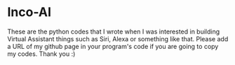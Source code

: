 # Inco-AI

These are the python codes that I wrote when I was interested in building Virtual Assistant things such as Siri, Alexa or something like that. Please add a URL of my github page in your program's code if you are going to copy my codes. Thank you :)
